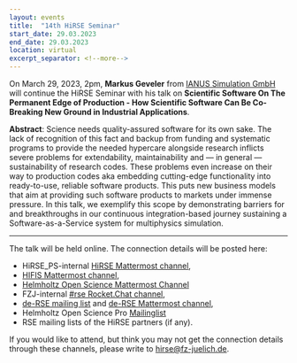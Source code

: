 ```yaml
---
layout: events
title:  "14th HiRSE Seminar"
start_date: 29.03.2023
end_date: 29.03.2023
location: virtual
excerpt_separator: <!--more-->
---
```


On March 29, 2023, 2pm, **Markus Geveler** from [IANUS Simulation GmbH](https://ianus-simulation.de/en/) will continue the HiRSE Seminar with his talk on **Scientific Software On The Permanent Edge of Production - How Scientific Software Can Be Co-Breaking New Ground in Industrial Applications**. 
<!--more-->

**Abstract**: 
Science needs quality-assured software for its own sake. The lack of recognition of this fact and backup from funding and systematic programs to provide the needed hypercare alongside research inflicts severe problems for extendability, maintainability and — in general — sustainability of research codes. These problems even increase on their way to production codes aka embedding cutting-edge functionality into ready-to-use, reliable software products. This puts new business models that aim at providing such software products to markets under immense pressure. In this talk, we exemplify this scope by demonstrating barriers for and breakthroughs in our continuous integration-based journey sustaining a Software-as-a-Service system for multiphysics simulation.

***

The talk will be held online. The connection details will be posted here:

* HiRSE_PS-internal [HiRSE Mattermost channel](https://mattermost.hzdr.de/hirse),
* [HIFIS Mattermost channel](https://mattermost.hzdr.de/hifis), 
* [Helmholtz Open Science Mattermost Channel](https://mattermost.hzdr.de/open-science)
* FZJ-internal [#rse Rocket.Chat channel](https://chat.fz-juelich.de/channel/rse),
* [de-RSE mailing list](https://de-rse.org/de/join.html) and [de-RSE Mattermost channel](https://chat.gwdg.de/channel/derse),
* Helmholtz Open Science Pro [Mailinglist](https://os.helmholtz.de/en/newsroom/mailing-list/)
* RSE mailing lists of the HiRSE partners (if any).

If you would like to attend, but think you may not get the connection details through these channels, please write to [hirse@fz-juelich.de](mailto:hirse@fz-juelich.de).
